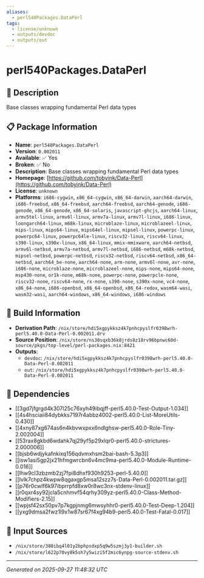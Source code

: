 ```yaml
---
aliases:
  - perl540Packages.DataPerl
tags:
  - license/unknown
  - outputs/devdoc
  - outputs/out
---
```


# perl540Packages.DataPerl

## 📝 Description

Base classes wrapping fundamental Perl data types

## 📋 Package Information

- **Name**: `perl540Packages.DataPerl`
- **Version**: `0.002011`
- **Available**: ✅ Yes
- **Broken**: ✅ No
- **Description**: Base classes wrapping fundamental Perl data types
- **Homepage**: [https://github.com/tobyink/Data-Perl](https://github.com/tobyink/Data-Perl)
- **License**: `unknown`
- **Platforms**: `i686-cygwin`, `x86_64-cygwin`, `x86_64-darwin`, `aarch64-darwin`, `i686-freebsd`, `x86_64-freebsd`, `aarch64-freebsd`, `aarch64-genode`, `i686-genode`, `x86_64-genode`, `x86_64-solaris`, `javascript-ghcjs`, `aarch64-linux`, `armv5tel-linux`, `armv6l-linux`, `armv7a-linux`, `armv7l-linux`, `i686-linux`, `loongarch64-linux`, `m68k-linux`, `microblaze-linux`, `microblazeel-linux`, `mips-linux`, `mips64-linux`, `mips64el-linux`, `mipsel-linux`, `powerpc-linux`, `powerpc64-linux`, `powerpc64le-linux`, `riscv32-linux`, `riscv64-linux`, `s390-linux`, `s390x-linux`, `x86_64-linux`, `mmix-mmixware`, `aarch64-netbsd`, `armv6l-netbsd`, `armv7a-netbsd`, `armv7l-netbsd`, `i686-netbsd`, `m68k-netbsd`, `mipsel-netbsd`, `powerpc-netbsd`, `riscv32-netbsd`, `riscv64-netbsd`, `x86_64-netbsd`, `aarch64_be-none`, `aarch64-none`, `arm-none`, `armv6l-none`, `avr-none`, `i686-none`, `microblaze-none`, `microblazeel-none`, `mips-none`, `mips64-none`, `msp430-none`, `or1k-none`, `m68k-none`, `powerpc-none`, `powerpcle-none`, `riscv32-none`, `riscv64-none`, `rx-none`, `s390-none`, `s390x-none`, `vc4-none`, `x86_64-none`, `i686-openbsd`, `x86_64-openbsd`, `x86_64-redox`, `wasm64-wasi`, `wasm32-wasi`, `aarch64-windows`, `x86_64-windows`, `i686-windows`

## 🔧 Build Information

- **Derivation Path**: `/nix/store/hdi5xgpykksz4k7pnhcpyslfr0398wrh-perl5.40.0-Data-Perl-0.002011.drv`
- **Source Position**: `/nix/store/ns30sqxb36k8jrds8z18rv96bpnwc60d-source/pkgs/top-level/perl-packages.nix:8421`
- **Outputs**:
  - `devdoc`:  `/nix/store/hdi5xgpykksz4k7pnhcpyslfr0398wrh-perl5.40.0-Data-Perl-0.002011`
  - `out`:  `/nix/store/hdi5xgpykksz4k7pnhcpyslfr0398wrh-perl5.40.0-Data-Perl-0.002011`

## 🔗 Dependencies

- [[3gd7jfgrgd4k307l25c76xyh49ibqjff-perl5.40.0-Test-Output-1.034]]
- [[4s4hsciaii84dybkks7197r4abbz4002-perl5.40.0-List-MoreUtils-0.430]]
- [[4xny87xg674as6n4kbvwxpxx6ndlghsw-perl5.40.0-Role-Tiny-2.002004]]
- [[53rax8gkbd6wdahk7qj29yf5p29xlqr0-perl5.40.0-strictures-2.000006]]
- [[bjsb6wdjykafnkixq156qdvmxhsm2bai-bash-5.3p3]]
- [[isw1asi5gp2jx21hfmgwrcbn6v4mc9ma-perl5.40.0-Module-Runtime-0.016]]
- [[lhw9cl3zbzmb2zj7fpi8dhxf930h9253-perl-5.40.0]]
- [[lvlk7chpz4kwpw8qgaxgp5msa12szz7s-Data-Perl-0.002011.tar.gz]]
- [[p76r0cwlf6k97ibprrpfd8xw0r8wc3nx-stdenv-linux]]
- [[r0qxr4sy92jcla5cnhmvf54qrhy309yz-perl5.40.0-Class-Method-Modifiers-2.15]]
- [[wpjsf42sx50pv7p7kgpjnmg6mwsyhhr0-perl5.40.0-Test-Deep-1.204]]
- [[yxg9dmsa2fwz1l9x1w87sr67f4xg94b9-perl5.40.0-Test-Fatal-0.017]]

## 📁 Input Sources

- `/nix/store/380ibq4l01y2bphpsdxp5q9w5szmj3y1-builder.sh`
- `/nix/store/l622p70vy8k5sh7y5wizi5f2mic6ynpg-source-stdenv.sh`

---
*Generated on 2025-09-27 11:48:32 UTC*
